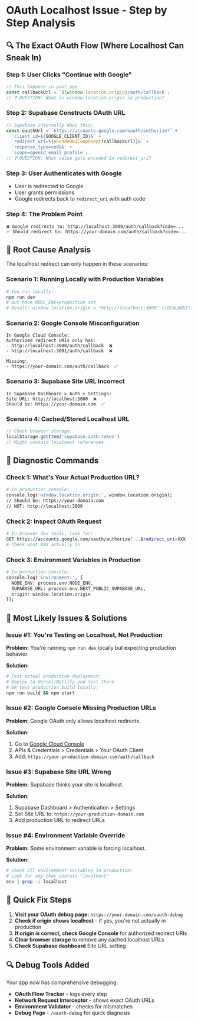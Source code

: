 # OAuth Localhost Issue - Step by Step Analysis

## 🔍 **The Exact OAuth Flow (Where Localhost Can Sneak In)**

### **Step 1: User Clicks "Continue with Google"**
```javascript
// This happens in your app
const callbackUrl = `${window.location.origin}/auth/callback`;
// ❓ QUESTION: What is window.location.origin in production?
```

### **Step 2: Supabase Constructs OAuth URL**
```javascript
// Supabase internally does this:
const oauthUrl = `https://accounts.google.com/oauth/authorize?` +
  `client_id=${GOOGLE_CLIENT_ID}&` +
  `redirect_uri=${encodeURIComponent(callbackUrl)}&` +
  `response_type=code&` +
  `scope=openid email profile`;
// ❓ QUESTION: What value gets encoded in redirect_uri?
```

### **Step 3: User Authenticates with Google**
- User is redirected to Google
- User grants permissions
- Google redirects back to `redirect_uri` with auth code

### **Step 4: The Problem Point**
```
❌ Google redirects to: http://localhost:3000/auth/callback?code=...
✅ Should redirect to: https://your-domain.com/auth/callback?code=...
```

## 🎯 **Root Cause Analysis**

The localhost redirect can only happen in these scenarios:

### **Scenario 1: Running Locally with Production Variables** 
```bash
# You run locally:
npm run dev
# But have NODE_ENV=production set
# Result: window.location.origin = "http://localhost:3000" (LOCALHOST!)
```

### **Scenario 2: Google Console Misconfiguration**
```
In Google Cloud Console:
Authorized redirect URIs only has:
- http://localhost:3000/auth/callback  ❌ 
- http://localhost:3001/auth/callback  ❌

Missing:
- https://your-domain.com/auth/callback  ✅
```

### **Scenario 3: Supabase Site URL Incorrect**
```
In Supabase Dashboard > Auth > Settings:
Site URL: http://localhost:3000  ❌
Should be: https://your-domain.com  ✅
```

### **Scenario 4: Cached/Stored Localhost URL**
```javascript
// Check browser storage:
localStorage.getItem('supabase.auth.token')
// Might contain localhost references
```

## 🔧 **Diagnostic Commands**

### **Check 1: What's Your Actual Production URL?**
```bash
# In production console:
console.log('window.location.origin:', window.location.origin);
// Should be: https://your-domain.com
// NOT: http://localhost:3000
```

### **Check 2: Inspect OAuth Request**
```bash
# In browser dev tools, look for:
GET https://accounts.google.com/oauth/authorize?...&redirect_uri=XXX
# Check what XXX actually is
```

### **Check 3: Environment Variables in Production**
```bash
# In production console:
console.log('Environment:', {
  NODE_ENV: process.env.NODE_ENV,
  SUPABASE_URL: process.env.NEXT_PUBLIC_SUPABASE_URL,
  origin: window.location.origin
});
```

## 🚨 **Most Likely Issues & Solutions**

### **Issue #1: You're Testing on Localhost, Not Production**
**Problem:** You're running `npm run dev` locally but expecting production behavior.

**Solution:** 
```bash
# Test actual production deployment:
# Deploy to Vercel/Netlify and test there
# OR test production build locally:
npm run build && npm start
```

### **Issue #2: Google Console Missing Production URLs**
**Problem:** Google OAuth only allows localhost redirects.

**Solution:**
1. Go to [Google Cloud Console](https://console.cloud.google.com/)
2. APIs & Credentials > Credentials > Your OAuth Client
3. Add: `https://your-production-domain.com/auth/callback`

### **Issue #3: Supabase Site URL Wrong**
**Problem:** Supabase thinks your site is localhost.

**Solution:**
1. Supabase Dashboard > Authentication > Settings
2. Set Site URL to: `https://your-production-domain.com`
3. Add production URL to redirect URLs

### **Issue #4: Environment Variable Override**
**Problem:** Some environment variable is forcing localhost.

**Solution:**
```bash
# Check all environment variables in production:
# Look for any that contain "localhost"
env | grep -i localhost
```

## 🎯 **Quick Fix Steps**

1. **Visit your OAuth debug page:** `https://your-domain.com/oauth-debug`
2. **Check if origin shows localhost** - if yes, you're not actually in production
3. **If origin is correct, check Google Console** for authorized redirect URIs
4. **Clear browser storage** to remove any cached localhost URLs
5. **Check Supabase dashboard** Site URL setting

## 🔍 **Debug Tools Added**

Your app now has comprehensive debugging:
- **OAuth Flow Tracker** - logs every step
- **Network Request Interceptor** - shows exact OAuth URLs
- **Environment Validator** - checks for mismatches
- **Debug Page** - `/oauth-debug` for quick diagnosis
